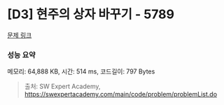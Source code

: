 # [D3] 현주의 상자 바꾸기 - 5789 

[문제 링크](https://swexpertacademy.com/main/code/problem/problemDetail.do?contestProbId=AWYygN36Qn8DFAVm) 

### 성능 요약

메모리: 64,888 KB, 시간: 514 ms, 코드길이: 797 Bytes



> 출처: SW Expert Academy, https://swexpertacademy.com/main/code/problem/problemList.do